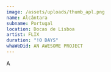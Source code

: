 ```yaml
---
image: /assets/uploads/thumb_apl.png
name: Alcântara
subname: Portugal
location: Docas de Lisboa
artist: FLIX
duration: "!0 DAYS"
whaWeDid: AN AWESOME PROJECT
---
```

A